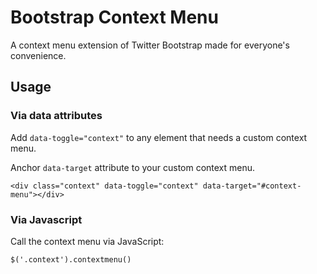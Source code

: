 Bootstrap Context Menu
======================

A context menu extension of Twitter Bootstrap made for everyone's convenience.

Usage
-----

### Via data attributes

Add `data-toggle="context"` to any element that needs a custom context menu.

Anchor `data-target` attribute to your custom context menu.

`<div class="context" data-toggle="context" data-target="#context-menu"></div>`

### Via Javascript

Call the context menu via JavaScript:

`$('.context').contextmenu()`